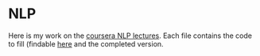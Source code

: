 # NLP

Here is my work on the [coursera NLP lectures](https://www.coursera.org/learn/language-processing).
Each file contains the code to fill (findable [here](https://github.com/hse-aml/natural-language-processing) and the completed version.




